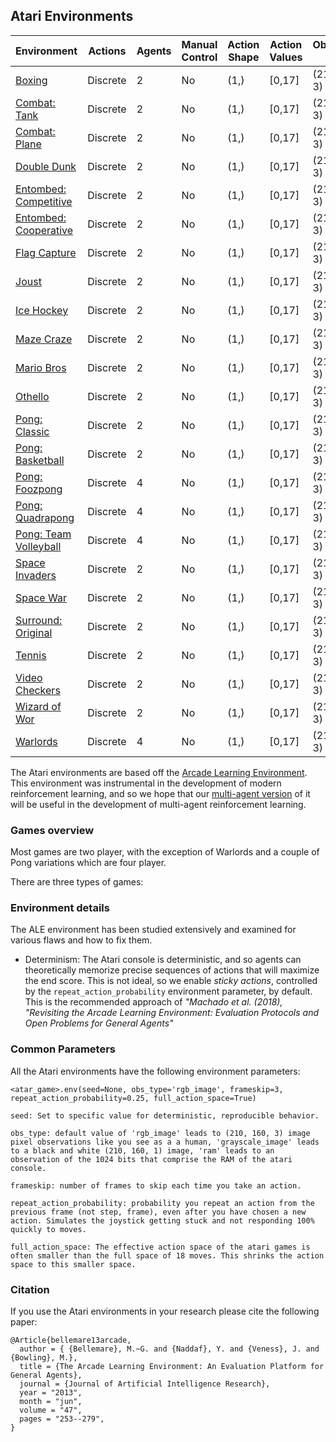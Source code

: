 ## Atari Environments

| Environment | Actions | Agents  | Manual Control | Action Shape | Action Values | Observation Shape | Observation Values |
|--------------|---------|---------|----------------|--------------|---------------|-------------------|--------------------|
| [Boxing](atari/boxing.md)   | Discrete  | 2 | No      | (1,)    | [0,17]         | (210, 160, 3)         | (0,255)            |
| [Combat: Tank](atari/combat_tank.md)   | Discrete  | 2 | No      | (1,)    | [0,17]         | (210, 160, 3)         | (0,255)            |
| [Combat: Plane](atari/combat_plane.md)   | Discrete  | 2 | No      | (1,)    | [0,17]         | (210, 160, 3)         | (0,255)            |
| [Double Dunk](atari/double_dunk.md)   | Discrete  | 2 | No      | (1,)    | [0,17]         | (210, 160, 3)         | (0,255)            |
| [Entombed: Competitive](atari/entombed_competitive.md)   | Discrete  | 2 | No      | (1,)    | [0,17]         | (210, 160, 3)         | (0,255)            |
| [Entombed: Cooperative](atari/entombed_cooperative.md)   | Discrete  | 2 | No      | (1,)    | [0,17]         | (210, 160, 3)         | (0,255)            |
| [Flag Capture](atari/flag_capture.md)   | Discrete  | 2 | No      | (1,)    | [0,17]         | (210, 160, 3)         | (0,255)            |
| [Joust](atari/joust.md)   | Discrete  | 2 | No      | (1,)    | [0,17]         | (210, 160, 3)         | (0,255)            |
| [Ice Hockey](atari/ice_hockey.md)   | Discrete  | 2 | No      | (1,)    | [0,17]         | (210, 160, 3)         | (0,255)            |
| [Maze Craze](atari/maze_craze.md)   | Discrete  | 2 | No      | (1,)    | [0,17]         | (210, 160, 3)         | (0,255)            |
| [Mario Bros](atari/mario_bros.md)   | Discrete  | 2 | No      | (1,)    | [0,17]         | (210, 160, 3)         | (0,255)            |
| [Othello](atari/othello.md)   | Discrete  | 2 | No      | (1,)    | [0,17]         | (210, 160, 3)         | (0,255)            |
| [Pong: Classic](atari/pong_classic.md)   | Discrete  | 2 | No      | (1,)    | [0,17]         | (210, 160, 3)         | (0,255)            |
| [Pong: Basketball](atari/pong_basketball.md)   | Discrete  | 2 | No      | (1,)    | [0,17]         | (210, 160, 3)         | (0,255)            |
| [Pong: Foozpong](atari/pong_foozpong.md)   | Discrete  | 4 | No      | (1,)    | [0,17]         | (210, 160, 3)         | (0,255)            |
| [Pong: Quadrapong](atari/pong_quadrapong.md)   | Discrete  | 4 | No      | (1,)    | [0,17]         | (210, 160, 3)         | (0,255)            |
| [Pong: Team Volleyball](atari/pong_volleyball.md)   | Discrete  | 4 | No      | (1,)    | [0,17]         | (210, 160, 3)         | (0,255)            |
| [Space Invaders](atari/space_invaders.md)   | Discrete  | 2 | No      | (1,)    | [0,17]         | (210, 160, 3)         | (0,255)            |
| [Space War](atari/space_war.md)   | Discrete  | 2 | No      | (1,)    | [0,17]         | (210, 160, 3)         | (0,255)            |
| [Surround: Original](atari/surround.md)   | Discrete  | 2 | No      | (1,)    | [0,17]         | (210, 160, 3)         | (0,255)            |
| [Tennis](atari/tennis.md)   | Discrete  | 2 | No      | (1,)    | [0,17]         | (210, 160, 3)         | (0,255)            |
| [Video Checkers](atari/video_checkers.md)   | Discrete  | 2 | No      | (1,)    | [0,17]         | (210, 160, 3)         | (0,255)            |
| [Wizard of Wor](atari/wizard_of_wor.md)   | Discrete  | 2 | No      | (1,)    | [0,17]         | (210, 160, 3)         | (0,255)            |
| [Warlords](atari/warlords.md)   | Discrete  | 4 | No      | (1,)    | [0,17]         | (210, 160, 3)         | (0,255)            |


The Atari environments are based off the [Arcade Learning Environment](https://github.com/mgbellemare/Arcade-Learning-Environment). This environment was instrumental in the development of modern reinforcement learning, and so we hope that our [multi-agent version](https://github.com/PettingZoo-Team/Multi-Agent-ALE) of it will be useful in the development of multi-agent reinforcement learning.

### Games overview

Most games are two player, with the exception of Warlords and a couple of Pong variations which are four player.

There are three types of games:

### Environment details

The ALE environment has been studied extensively and examined for various flaws and how to fix them.  

* Determinism: The Atari console is deterministic, and so agents can theoretically memorize precise sequences of actions that will maximize the end score. This is not ideal, so we enable *sticky actions*, controlled by the `repeat_action_probability` environment parameter, by default. This is the recommended approach of  *"Machado et al. (2018), "Revisiting the Arcade Learning Environment: Evaluation Protocols and Open Problems for General Agents"*


### Common Parameters

All the Atari environments have the following environment parameters:

```
<atar_game>.env(seed=None, obs_type='rgb_image', frameskip=3, repeat_action_probability=0.25, full_action_space=True)
```

```
seed: Set to specific value for deterministic, reproducible behavior.

obs_type: default value of 'rgb_image' leads to (210, 160, 3) image pixel observations like you see as a a human, 'grayscale_image' leads to a black and white (210, 160, 1) image, 'ram' leads to an observation of the 1024 bits that comprise the RAM of the atari console.

frameskip: number of frames to skip each time you take an action.

repeat_action_probability: probability you repeat an action from the previous frame (not step, frame), even after you have chosen a new action. Simulates the joystick getting stuck and not responding 100% quickly to moves.

full_action_space: The effective action space of the atari games is often smaller than the full space of 18 moves. This shrinks the action space to this smaller space.
```

### Citation

If you use the Atari environments in your research please cite the following paper:

```
@Article{bellemare13arcade,
  author = { {Bellemare}, M.~G. and {Naddaf}, Y. and {Veness}, J. and {Bowling}, M.},
  title = {The Arcade Learning Environment: An Evaluation Platform for General Agents},
  journal = {Journal of Artificial Intelligence Research},
  year = "2013",
  month = "jun",
  volume = "47",
  pages = "253--279",
}
```
